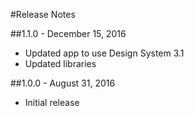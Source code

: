 #Release Notes

##1.1.0 - December 15, 2016

- Updated app to use Design System 3.1
- Updated libraries

##1.0.0 - August 31, 2016

- Initial release